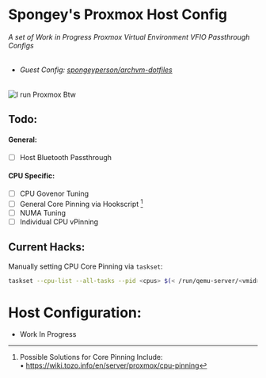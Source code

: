 # Spongey's Proxmox Host Config
###### A set of Work in Progress Proxmox Virtual Environment VFIO Passthrough Configs 
- ###### Guest Config: [spongeyperson/archvm-dotfiles](https://github.com/spongeyperson/archvm-dotfiles)

![I run Proxmox Btw](https://user-images.githubusercontent.com/28176188/140871643-2361b015-48c2-4aa0-b68c-f7c3e8e595d6.png)

## Todo:
#### General:
- [ ] Host Bluetooth Passthrough


#### CPU Specific:
- [ ] CPU Govenor Tuning
- [ ] General Core Pinning via Hookscript [^1]
- [ ] NUMA Tuning
- [ ] Individual CPU vPinning

## Current Hacks:
Manually setting CPU Core Pinning via `taskset`:
```bash
taskset --cpu-list --all-tasks --pid <cpus> $(< /run/qemu-server/<vmid>.pid)
```

# Host Configuration:

- Work In Progress

[^1]: Possible Solutions for Core Pinning Include:  
  • https://wiki.tozo.info/en/server/proxmox/cpu-pinning
